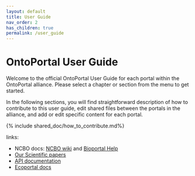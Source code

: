 ```yaml
---
layout: default
title: User Guide
nav_order: 2
has_children: true
permalink: /user_guide
---
```


# OntoPortal User Guide

Welcome to the official OntoPortal User Guide for each portal within the OntoPortal alliance. Please select a chapter or section from the menu to get started.


In the following sections, you will find straightforward description of how to contribute to this user guide, edit shared files between the portals in the alliance, and add or edit specific content for each portal.

{% include shared_doc/how_to_contribute.md%}

links:
- NCBO docs: [NCBO wiki](https://www.bioontology.org/wiki/Main_Page) and  [Bioportal Help](https://www.bioontology.org/wiki/BioPortal_Help)
- [Our Scientific papers](https://github.com/ontoportal/literature) 
- [API documentation](http://data.agroportal.lirmm.fr/documentation) 
- [Ecoportal docs](https://github.com/lifewatch-eric/documentation/wiki/EcoTools) 

